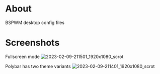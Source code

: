 # About
BSPWM desktop config files

# Screenshots
Fullscreen mode
![2023-02-09-211501_1920x1080_scrot](https://user-images.githubusercontent.com/122232195/217942002-0763f105-fba2-4e34-99b7-934038144d5f.png)

Polybar has two theme variants
![2023-02-09-211401_1920x1080_scrot](https://user-images.githubusercontent.com/122232195/217942112-c4f4d94e-d4c3-4168-9d68-952dc2cea4af.png)

